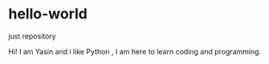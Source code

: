 # hello-world
just repository

Hi!
I am Yasin and i like Python , I am here to learn coding and programming.
